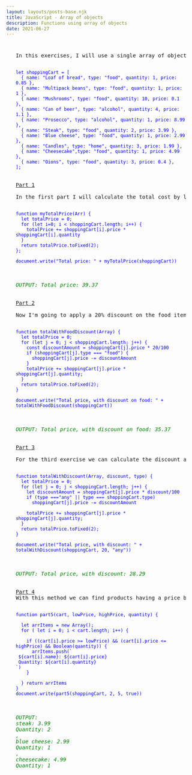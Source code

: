 ```yaml
---
layout: layouts/posts-base.njk
title: JavaScript - Array of objects
description: Functions using array of objects
date: 2021-06-27
---
```

<pre style="margin:5%;">

In this exercises, I will use a single array of objects that will serve the same purpose throughout the task. I will also use the toFixed() method to display only two decimals.

<code style="color: blue">
let shoppingCart = [
  { name: "Loaf of bread", type: "food", quantity: 1, price: 0.85 },
  { name: "Multipack beans", type: "food", quantity: 1, price: 1 },
  { name: "Mushrooms", type: "food", quantity: 10, price: 0.1 },
  { name: "Can of beer", type: "alcohol", quantity: 4, price: 1.1 },
  { name: "Prosecco", type: "alcohol", quantity: 1, price: 8.99 },
  { name: "Steak", type: "food", quantity: 2, price: 3.99 },
  { name: "Blue cheese", type: "food", quantity: 1, price: 2.99 },
  { name: "Candles", type: "home", quantity: 3, price: 1.99 },
  { name: "Cheesecake",type: "food", quantity: 1, price: 4.99 },
  { name: "Oions", type: "food", quantity: 3, price: 0.4 },
];
</code>

<u>Part 1</u>

In the first part I will calculate the total cost by looping through the items in the shopping cart. 

<code style="color: blue">
function myTotalPrice(Arr) {
  let totalPrice = 0;
  for (let i=0; i < shoppingCart.length; i++) {
    totalPrice += shoppingCart[i].price * shoppingCart[i].quantity
  } 
  return totalPrice.toFixed(2);
};

document.write("Total price: " + myTotalPrice(shoppingCart))
</code>

<em style="color: green">
OUTPUT: Total price: 39.37
</em>

<u>Part 2</u>

Now I'm going to apply a 20% discount on the food items.

<code style="color: blue">
function totalWithFoodDiscount(Array) {
  let totalPrice = 0;
  for (let j = 0; j < shoppingCart.length; j++) {
    const discountAmount = shoppingCart[j].price * 20/100
    if (shoppingCart[j].type === "food") {
      shoppingCart[j].price -= discountAmount
    }
    totalPrice += shoppingCart[j].price * shoppingCart[j].quantity;
  }
  return totalPrice.toFixed(2);
}

document.write("Total price, with discount on food: " + totalWithFoodDiscount(shoppingCart))
</code>

<em style="color: green">
OUTPUT: Total price, with discount on food: 35.37
</em>

<u>Part 3</u>

For the third exercise we can calculate the discount amount for every type of item. 

<code style="color: blue">
function totalWithDiscount(Array, discount, type) {
  let totalPrice = 0;
  for (let j = 0; j < shoppingCart.length; j++) {
    let discountAmount = shoppingCart[j].price * discount/100
    if (type ==="any" || type === shoppingCart.type)
      shoppingCart[j].price -= discountAmount
    
    totalPrice += shoppingCart[j].price * shoppingCart[j].quantity;
  }
  return totalPrice.toFixed(2);
}

document.write("Total price, with discount: " + totalWithDiscount(shoppingCart, 20, "any"))
</code>

<em style="color: green">
OUTPUT: Total price, with discount: 28.29
</em>

<u>Part 4</u>
With this method we can find products having a price between a specified lowPrice and highPrice, which will be 2 and 5 in this example. The parameters I'll use are "cart," "lowPrice," "highPrice," and "quantity." The name, price, and quantity will all be shown.

<code style="color: blue">
function part5(cart, lowPrice, highPrice, quantity) {
  
  let arrItems = new Array();
  for ( let i = 0; i < cart.length; i++) {
   
    if ((cart[i].price >= lowPrice) && (cart[i].price <= highPrice) && Boolean(quantity)) {
      arrItems.push(`<br/> ${cart[i].name}: ${cart[i].price} <br/> Quantity: ${cart[i].quantity} <br/>`)
    }
   
  } return arrItems
}
document.write(part5(shoppingCart, 2, 5, true))
</code>

<em style="color: green">
OUTPUT:
steak: 3.99
Quantity: 2
,
blue cheese: 2.99
Quantity: 1
,
cheesecake: 4.99
Quantity: 1
</em>
</pre>

